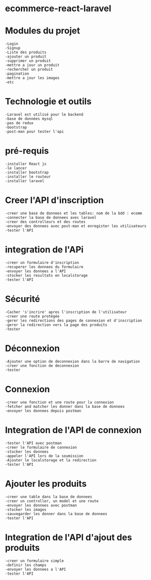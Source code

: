 # ecommerce-react-laravel

# Modules du projet
    -Login
    -Signup
    -Liste des produits
    -ajouter un produit
    -supprimer un produit
    -mettre a jour un produit
    -rechercher un produit
    -pagination
    -mettre a jour les images
    -etc

# Technologie et outils
    -Laravel est utilisé pour le backend
    -base de données mysql
    -pas de redux
    -bootstrap
    -post-man pour tester l'api

# pré-requis
    -installer React js
    -le lancer
    -installer bootstrap
    -installer le routeur
    -installer laravel

# Creer l'API d'inscription

    -creer une base de donnees et les tables: nom de la bdd : ecomm
    -connecter la base de donnees avec laravel
    -creer des controlleurs et des routes
    -envoyer des donnees avec post-man et enregister les utilisateurs
    -tester l'API

# integration de l'APi
    -creer un formulaire d'inscription
    -recuperer les donnees du formulaire
    -envoyer les donnees a l'API
    -stocker les resultats en localstorage
    -tester l'API

# Sécurité
    -Cacher 's'incrire' apres l'inscription de l'utilisateur
    -creer une route protégée
    -gerer les redirections des pages de connexion et d'inscription
    -gerer la redirection vers la page des produits
    -tester

# Déconnexion
    -Ajouter une option de deconnexion dans la barre de navigation
    -creer une fonction de deconnexion
    -tester

# Connexion
    -creer une fonction et une route pour la connexion
    -fetcher and matcher les donner dans la base de donnees
    -envoyer les donnees depuis postman

# Integration de l'API de connexion
    -tester l'API avec postman
    -creer le formulaire de connexion
    -stocker les donnees 
    -appeler l'API lors de la soumission
    -Ajouter le localstorage et la redirection
    -tester l'API

#   Ajouter les produits
    -creer une table dans la base de donnees
    -creer un controller, un model et une route
    -envoyer les donnees avec postman
    -stocker les images
    -sauvegarder les donner dans la base de donnees
    -tester l'API

# Integration de l'API d'ajout des produits
    -creer un formulaire simple
    -definir les champs
    -envoyer les donnees a l'API
    -tester l'API